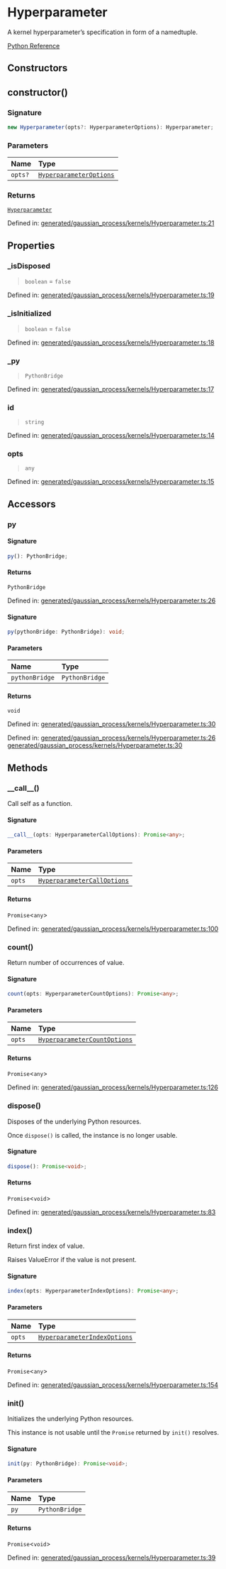 # Hyperparameter

A kernel hyperparameter’s specification in form of a namedtuple.

[Python Reference](https://scikit-learn.org/stable/modules/generated/sklearn.gaussian_process.kernels.Hyperparameter.html)

## Constructors

## constructor()

### Signature

```ts
new Hyperparameter(opts?: HyperparameterOptions): Hyperparameter;
```

### Parameters

| Name | Type |
| :------ | :------ |
| `opts?` | [`HyperparameterOptions`](../interfaces/HyperparameterOptions.md) |

### Returns

[`Hyperparameter`](Hyperparameter.md)

Defined in:  [generated/gaussian\_process/kernels/Hyperparameter.ts:21](https://github.com/transitive-bullshit/scikit-learn-ts/blob/122b3c0/packages/sklearn/src/generated/gaussian_process/kernels/Hyperparameter.ts#L21)

## Properties

### \_isDisposed

> `boolean`  = `false`

Defined in:  [generated/gaussian\_process/kernels/Hyperparameter.ts:19](https://github.com/transitive-bullshit/scikit-learn-ts/blob/122b3c0/packages/sklearn/src/generated/gaussian_process/kernels/Hyperparameter.ts#L19)

### \_isInitialized

> `boolean`  = `false`

Defined in:  [generated/gaussian\_process/kernels/Hyperparameter.ts:18](https://github.com/transitive-bullshit/scikit-learn-ts/blob/122b3c0/packages/sklearn/src/generated/gaussian_process/kernels/Hyperparameter.ts#L18)

### \_py

> `PythonBridge`

Defined in:  [generated/gaussian\_process/kernels/Hyperparameter.ts:17](https://github.com/transitive-bullshit/scikit-learn-ts/blob/122b3c0/packages/sklearn/src/generated/gaussian_process/kernels/Hyperparameter.ts#L17)

### id

> `string`

Defined in:  [generated/gaussian\_process/kernels/Hyperparameter.ts:14](https://github.com/transitive-bullshit/scikit-learn-ts/blob/122b3c0/packages/sklearn/src/generated/gaussian_process/kernels/Hyperparameter.ts#L14)

### opts

> `any`

Defined in:  [generated/gaussian\_process/kernels/Hyperparameter.ts:15](https://github.com/transitive-bullshit/scikit-learn-ts/blob/122b3c0/packages/sklearn/src/generated/gaussian_process/kernels/Hyperparameter.ts#L15)

## Accessors

### py

#### Signature

```ts
py(): PythonBridge;
```

#### Returns

`PythonBridge`

Defined in:  [generated/gaussian\_process/kernels/Hyperparameter.ts:26](https://github.com/transitive-bullshit/scikit-learn-ts/blob/122b3c0/packages/sklearn/src/generated/gaussian_process/kernels/Hyperparameter.ts#L26)

#### Signature

```ts
py(pythonBridge: PythonBridge): void;
```

#### Parameters

| Name | Type |
| :------ | :------ |
| `pythonBridge` | `PythonBridge` |

#### Returns

`void`

Defined in:  [generated/gaussian\_process/kernels/Hyperparameter.ts:30](https://github.com/transitive-bullshit/scikit-learn-ts/blob/122b3c0/packages/sklearn/src/generated/gaussian_process/kernels/Hyperparameter.ts#L30)

Defined in:  [generated/gaussian\_process/kernels/Hyperparameter.ts:26](https://github.com/transitive-bullshit/scikit-learn-ts/blob/122b3c0/packages/sklearn/src/generated/gaussian_process/kernels/Hyperparameter.ts#L26) [generated/gaussian\_process/kernels/Hyperparameter.ts:30](https://github.com/transitive-bullshit/scikit-learn-ts/blob/122b3c0/packages/sklearn/src/generated/gaussian_process/kernels/Hyperparameter.ts#L30)

## Methods

### \_\_call\_\_()

Call self as a function.

#### Signature

```ts
__call__(opts: HyperparameterCallOptions): Promise<any>;
```

#### Parameters

| Name | Type |
| :------ | :------ |
| `opts` | [`HyperparameterCallOptions`](../interfaces/HyperparameterCallOptions.md) |

#### Returns

`Promise`\<`any`\>

Defined in:  [generated/gaussian\_process/kernels/Hyperparameter.ts:100](https://github.com/transitive-bullshit/scikit-learn-ts/blob/122b3c0/packages/sklearn/src/generated/gaussian_process/kernels/Hyperparameter.ts#L100)

### count()

Return number of occurrences of value.

#### Signature

```ts
count(opts: HyperparameterCountOptions): Promise<any>;
```

#### Parameters

| Name | Type |
| :------ | :------ |
| `opts` | [`HyperparameterCountOptions`](../interfaces/HyperparameterCountOptions.md) |

#### Returns

`Promise`\<`any`\>

Defined in:  [generated/gaussian\_process/kernels/Hyperparameter.ts:126](https://github.com/transitive-bullshit/scikit-learn-ts/blob/122b3c0/packages/sklearn/src/generated/gaussian_process/kernels/Hyperparameter.ts#L126)

### dispose()

Disposes of the underlying Python resources.

Once `dispose()` is called, the instance is no longer usable.

#### Signature

```ts
dispose(): Promise<void>;
```

#### Returns

`Promise`\<`void`\>

Defined in:  [generated/gaussian\_process/kernels/Hyperparameter.ts:83](https://github.com/transitive-bullshit/scikit-learn-ts/blob/122b3c0/packages/sklearn/src/generated/gaussian_process/kernels/Hyperparameter.ts#L83)

### index()

Return first index of value.

Raises ValueError if the value is not present.

#### Signature

```ts
index(opts: HyperparameterIndexOptions): Promise<any>;
```

#### Parameters

| Name | Type |
| :------ | :------ |
| `opts` | [`HyperparameterIndexOptions`](../interfaces/HyperparameterIndexOptions.md) |

#### Returns

`Promise`\<`any`\>

Defined in:  [generated/gaussian\_process/kernels/Hyperparameter.ts:154](https://github.com/transitive-bullshit/scikit-learn-ts/blob/122b3c0/packages/sklearn/src/generated/gaussian_process/kernels/Hyperparameter.ts#L154)

### init()

Initializes the underlying Python resources.

This instance is not usable until the `Promise` returned by `init()` resolves.

#### Signature

```ts
init(py: PythonBridge): Promise<void>;
```

#### Parameters

| Name | Type |
| :------ | :------ |
| `py` | `PythonBridge` |

#### Returns

`Promise`\<`void`\>

Defined in:  [generated/gaussian\_process/kernels/Hyperparameter.ts:39](https://github.com/transitive-bullshit/scikit-learn-ts/blob/122b3c0/packages/sklearn/src/generated/gaussian_process/kernels/Hyperparameter.ts#L39)
